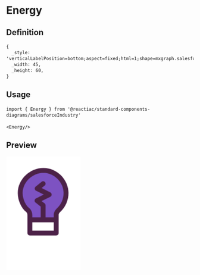 # Energy

## Definition

```
{
  _style: 'verticalLabelPosition=bottom;aspect=fixed;html=1;shape=mxgraph.salesforce.energy;',
  _width: 45,
  _height: 60,
}
```

## Usage

```
import { Energy } from '@reactiac/standard-components-diagrams/salesforceIndustry'

<Energy/>
```

## Preview

<img src="./energy.png" width="200"/>
